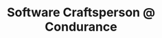 ---
i: matheus_marabesi

name: Matheus Marabesi
title: Software Craftsperson @ Condurance
about: 
location: Madrid, Spain
specialities:
    - 
    - 
tech-stack: 

linkedin: https://www.linkedin.com/in/marabesi/
twitter: 
github: 
xing: 
website: 
youtube: 
podcast: 
medium: 
blog: 
---